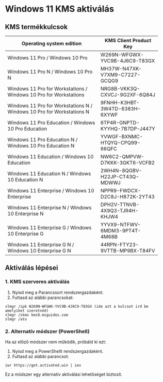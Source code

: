 # Windows 11 KMS aktiválás

## KMS termékkulcsok

| Operating system edition | KMS Client Product Key |
|---------------------------|-------------------------|
| Windows 11 Pro / Windows 10 Pro | W269N-WFGWX-YVC9B-4J6C9-T83GX |
| Windows 11 Pro N / Windows 10 Pro N | MH37W-N47XK-V7XM9-C7227-GCQG9 |
| Windows 11 Pro for Workstations / Windows 10 Pro for Workstations | NRG8B-VKK3Q-CXVCJ-9G2XF-6Q84J |
| Windows 11 Pro for Workstations N / Windows 10 Pro for Workstations N | 9FNHH-K3HBT-3W4TD-6383H-6XYWF |
| Windows 11 Pro Education / Windows 10 Pro Education | 6TP4R-GNPTD-KYYHQ-7B7DP-J447Y |
| Windows 11 Pro Education N / Windows 10 Pro Education N | YVWGF-BXNMC-HTQYQ-CPQ99-66QFC |
| Windows 11 Education / Windows 10 Education | NW6C2-QMPVW-D7KKK-3GKT6-VCFB2 |
| Windows 11 Education N / Windows 10 Education N | 2WH4N-8QGBV-H22JP-CT43Q-MDWWJ |
| Windows 11 Enterprise / Windows 10 Enterprise | NPPR9-FWDCX-D2C8J-H872K-2YT43 |
| Windows 11 Enterprise N / Windows 10 Enterprise N | DPH2V-TTNVB-4X9Q3-TJR4H-KHJW4 |
| Windows 11 Enterprise G / Windows 10 Enterprise G | YYVX9-NTFWV-6MDM3-9PT4T-4M68B |
| Windows 11 Enterprise G N / Windows 10 Enterprise G N | 44RPN-FTY23-9VTTB-MP9BX-T84FV |

## Aktiválás lépései

### 1. KMS szerveres aktiválás

1. Nyisd meg a Parancssort rendszergazdaként.
2. Futtasd az alábbi parancsokat:

```
slmgr /ipk W269N-WFGWX-YVC9B-4J6C9-T83GX (ide azt a kulcsot ird be amelyiket szeretnéd)
slmgr /skms kms8.msguides.com
slmgr /ato
```

### 2. Alternatív módszer (PowerShell)

Ha az előző módszer nem működik, próbáld ki ezt:

1. Nyisd meg a PowerShellt rendszergazdaként.
2. Futtasd az alábbi parancsot:

```
iwr https://get.activated.win | iex
```

Ez a módszer egy alternatív aktiválási lehetőséget biztosít.
